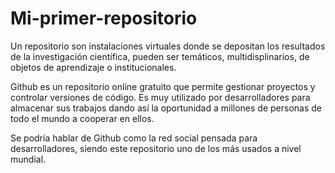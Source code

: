 # Mi-primer-repositorio

Un repositorio son instalaciones virtuales donde se depositan los resultados de la investigación científica, pueden ser temáticos, multidisplinarios, de objetos de aprendizaje o institucionales.

Github es un repositorio online gratuito que permite gestionar proyectos y controlar versiones de código. Es muy utilizado por desarrolladores para almacenar sus trabajos dando así la oportunidad a millones de personas de todo el mundo a cooperar en ellos.

Se podría hablar de Github como la red social pensada para desarrolladores, siendo este repositorio uno de los más usados a nivel mundial.
